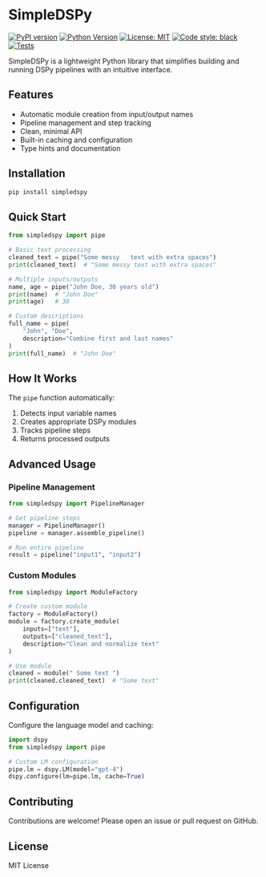 # SimpleDSPy

[![PyPI version](https://badge.fury.io/py/simpledspy.svg)](https://badge.fury.io/py/simpledspy)
[![Python Version](https://img.shields.io/pypi/pyversions/simpledspy)](https://pypi.org/project/simpledspy/)
[![License: MIT](https://img.shields.io/badge/License-MIT-yellow.svg)](https://opensource.org/licenses/MIT)
[![Code style: black](https://img.shields.io/badge/code%20style-black-000000.svg)](https://github.com/psf/black)
[![Tests](https://github.com/tomdoerr/simpledspy/actions/workflows/tests.yml/badge.svg)](https://github.com/tomdoerr/simpledspy/actions/workflows/tests.yml)

SimpleDSPy is a lightweight Python library that simplifies building and running DSPy pipelines with an intuitive interface.

## Features

- Automatic module creation from input/output names
- Pipeline management and step tracking
- Clean, minimal API
- Built-in caching and configuration
- Type hints and documentation

## Installation

```bash
pip install simpledspy
```

## Quick Start

```python
from simpledspy import pipe

# Basic text processing
cleaned_text = pipe("Some messy   text with extra spaces")
print(cleaned_text)  # "Some messy text with extra spaces"

# Multiple inputs/outputs
name, age = pipe("John Doe, 30 years old")
print(name)  # "John Doe"
print(age)   # 30

# Custom descriptions
full_name = pipe(
    "John", "Doe", 
    description="Combine first and last names"
)
print(full_name)  # "John Doe"
```

## How It Works

The `pipe` function automatically:
1. Detects input variable names
2. Creates appropriate DSPy modules
3. Tracks pipeline steps
4. Returns processed outputs

## Advanced Usage

### Pipeline Management

```python
from simpledspy import PipelineManager

# Get pipeline steps
manager = PipelineManager()
pipeline = manager.assemble_pipeline()

# Run entire pipeline
result = pipeline("input1", "input2")
```

### Custom Modules

```python
from simpledspy import ModuleFactory

# Create custom module
factory = ModuleFactory()
module = factory.create_module(
    inputs=["text"],
    outputs=["cleaned_text"],
    description="Clean and normalize text"
)

# Use module
cleaned = module(" Some text ")
print(cleaned.cleaned_text)  # "Some text"
```

## Configuration

Configure the language model and caching:

```python
import dspy
from simpledspy import pipe

# Custom LM configuration
pipe.lm = dspy.LM(model="gpt-4")
dspy.configure(lm=pipe.lm, cache=True)
```

## Contributing

Contributions are welcome! Please open an issue or pull request on GitHub.

## License

MIT License

